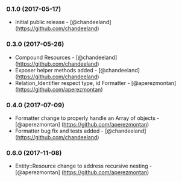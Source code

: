 ### 0.1.0 (2017-05-17)
* Initial public release - [@chandeeland] (https://github.com/chandeeland)
### 0.3.0 (2017-05-26)
* Compound Resources - [@chandeeland] (https://github.com/chandeeland)
* Exposer helper methods added - [@chandeeland] (https://github.com/chandeeland)
* Relation_Identifier respect type, id Formatter - [@aperezmontan] (https://github.com/aperezmontan)
### 0.4.0 (2017-07-09)
* Formatter change to properly handle an Array of objects - [@aperezmontan] (https://github.com/aperezmontan)
* Formatter bug fix and tests added - [@chandeeland] (https://github.com/chandeeland)
### 0.6.0 (2017-11-08)
* Entity::Resource change to address recursive nesting - [@aperezmontan] (https://github.com/aperezmontan)
